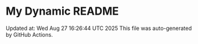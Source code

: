 # My Dynamic README
Updated at: Wed Aug 27 16:26:44 UTC 2025
This file was auto-generated by GitHub Actions.
